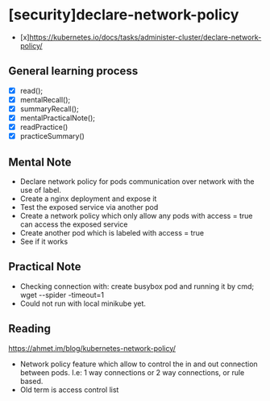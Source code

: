 # [security]declare-network-policy 

- [x]https://kubernetes.io/docs/tasks/administer-cluster/declare-network-policy/

 ## General learning process 
 - [x] read();
 - [x] mentalRecall();
 - [x] summaryRecall();
 - [x] mentalPracticalNote();
 - [x] readPractice() 
 - [x] practiceSummary()

 ## Mental Note
  - Declare network policy for pods communication over network with the use of label.
  - Create a nginx deployment and expose it
  - Test the exposed service via another pod
  - Create a network policy which only allow any pods with access = true can access the exposed service
  - Create another pod which is labeled with access = true
  - See if it works

 ## Practical Note
 - Checking connection with: create busybox pod and running it by cmd; wget --spider -timeout=1 
 - Could not run with local minikube yet.

## Reading
https://ahmet.im/blog/kubernetes-network-policy/
 - Network policy feature which allow to control the in and out connection between pods. I.e: 1 way connections or 2 way connections, or rule based.
 - Old term is access control list
 